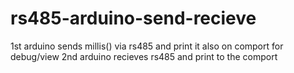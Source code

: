 # rs485-arduino-send-recieve

1st arduino sends millis() via rs485 and print it also on comport for debug/view
2nd arduino recieves rs485 and print to the comport
